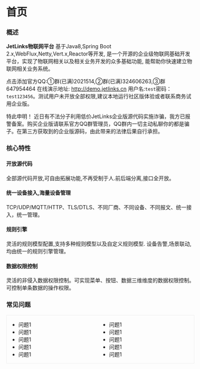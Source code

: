 <div class='text-color font-size-14'>

# 首页

<div class='divider'></div>

### 概述

**JetLinks物联网平台** 基于Java8,Spring Boot 2.x,WebFlux,Netty,Vert.x,Reactor等开发, 是一个开源的企业级物联网基础开发平台，实现了物联网相关以及相关业务开发的众多基础功能, 能帮助你快速建立物联网相关业务系统。

点击添加官方QQ:①群(已满)2021514,②群(已满)324606263,③群647954464
在线演示地址: http://demo.jetlinks.cn  用户名:`test`密码：`test123456`。测试用户未开放全部权限,建议本地运行社区版体验或者联系商务试用企业版。

<div class='explanation error'>
  <span class='iconfont icon-jinggao explanation-icon'></span>
  <span class='explanation-title font-weight'>特此申明！</span>
   近日有不法分子利用低价JetLinks企业版源代码实施诈骗，我方已报警备案。购买企业版请联系官方QQ群管理员，QQ群内一切主动私聊你的都是骗子。在第三方获取到的企业版源码，由此带来的法律后果自行承担。
</div>

### 核心特性

#### 开放源代码

全部源代码开放,可自由拓展功能,不再受制于人.前后端分离,接口全开放。

#### 统一设备接入,海量设备管理
TCP/UDP/MQTT/HTTP、TLS/DTLS、不同厂商、不同设备、不同报文、统一接入，统一管理。

#### 规则引擎
灵活的规则模型配置,支持多种规则模型以及自定义规则模型. 设备告警,场景联动,均由统一的规则引擎管理。

#### 数据权限控制
灵活的非侵入数据权限控制。可实现菜单、按钮、数据三维维度的数据权限控制。可控制单条数据的操作权限。

### 常见问题

<div style='display:flex; border:1px solid #eee;padding: 0 8px;'>
    <div style='width: 50%'>
        <ul>
            <li>问题1</li>
            <li>问题1</li>
            <li>问题1</li>
            <li>问题1</li>
            <li>问题1</li>
        </ul>
    </div>
    <div>
        <ul>
            <li>问题1</li>
            <li>问题1</li>
            <li>问题1</li>
            <li>问题1</li>
            <li>问题1</li>
        </ul>
    </div>
</div>

</div>
